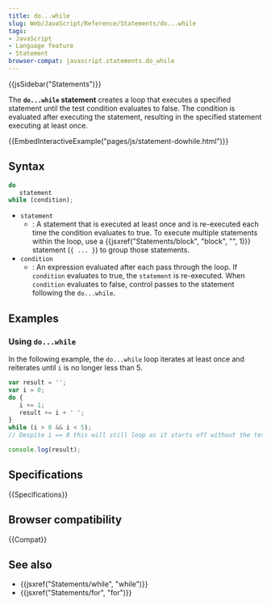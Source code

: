 ```yaml
---
title: do...while
slug: Web/JavaScript/Reference/Statements/do...while
tags:
- JavaScript
- Language feature
- Statement
browser-compat: javascript.statements.do_while
---
```

{{jsSidebar("Statements")}}

The **`do...while` statement** creates a loop that executes a specified
statement until the test condition evaluates to false. The condition is
evaluated after executing the statement, resulting in the specified statement
executing at least once.

{{EmbedInteractiveExample("pages/js/statement-dowhile.html")}}

## Syntax

```js
do
   statement
while (condition);
```

- `statement`
  - : A statement that is executed at least once and is re-executed each time
    the condition evaluates to true. To execute multiple statements within the
    loop, use a {{jsxref("Statements/block", "block", "", 1)}}
    statement (`{ ... }`) to group those statements.
- `condition`
  - : An expression evaluated after each pass through the loop. If `condition`
    evaluates to true, the `statement` is re-executed. When `condition`
    evaluates to false, control passes to the statement following the
    `do...while`.

## Examples

### Using `do...while`

In the following example, the `do...while` loop iterates at least once and
reiterates until `i` is no longer less than 5.

```js
var result = '';
var i = 0;
do {
   i += 1;
   result += i + ' ';
}
while (i > 0 && i < 5);
// Despite i == 0 this will still loop as it starts off without the test

console.log(result);
```

## Specifications

{{Specifications}}

## Browser compatibility

{{Compat}}

## See also

- {{jsxref("Statements/while", "while")}}
- {{jsxref("Statements/for", "for")}}
